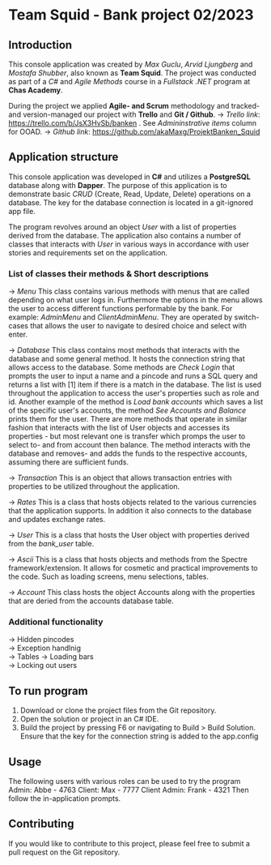 # Team Squid - Bank project 02/2023

## Introduction 
This console application was created by *Max Guclu*, *Arvid Ljungberg* and *Mostafa Shubber*, also known as **Team Squid**. The project was conducted as part of a *C#* and *Agile Methods* course in a *Fullstack .NET* program at **Chas Academy**.   

During the project we applied **Agile- and Scrum** methodology and tracked- and version-managed our project with **Trello** and **Git / Github**. 
-> *Trello link*: https://trello.com/b/JsX3HvSb/banken . See *Admininstrative items* column for OOAD.
-> *Github link*: https://github.com/akaMaxg/ProjektBanken_Squid

## Application structure
This console application was developed in **C#** and utilizes a **PostgreSQL** database along with **Dapper**. The purpose of this application is to demonstrate basic *CRUD* (Create, Read, Update, Delete) operations on a database.  The key for the database connection is located in a git-ignored app file.

The program revolves around an object *User* with a list of properties derived from the database. The application also contains a number of classes that interacts with *User* in various ways in accordance with user stories and requirements set on the application. 
### List of classes their methods & Short descriptions
-> *Menu*
This class contains various methods with menus that are called depending on what user logs in. Furthermore the options in the menu allows the user to access different functions performable by the bank. For example: *AdminMenu* and *ClientAdminMenu*. They are operated by switch-cases that allows the user to navigate to desired choice and select with enter. 

-> *Database* 
This class contains most methods that interacts with the database and some general method. It hosts the connection string that allows access to the database. Some methods are *Check Login* that prompts the user to input a name and a pincode and runs a SQL query and returns a list with [1] item if there is a match in the database. The list is used throughout the application to access the user's properties such as role and id. Another example of the method is *Load bank accounts* which saves a list of the specific user's accounts, the method *See Accounts and Balance* prints them for the user. There are more methods that operate in similar fashion that interacts with the list of User objects and accesses its properties - but most relevant one is transfer which promps the user to select to- and from account then balance. The method interacts with the database and removes- and adds the funds to the respective accounts, assuming there are sufficient funds.

-> *Transaction*
This is an object that allows transaction entries with properties to be utilized throughout the application.
 
-> *Rates*
This is a class that hosts objects related to the various currencies that the application supports. In addition it also connects to the database and updates exchange rates.

-> *User*
This is a class that hosts the User object with properties derived from the *bank_user* table.

-> *Ascii*
This is a class that hosts objects and methods from the Spectre framework/extension. It allows for cosmetic and practical improvements to the code. Such as loading screens, menu selections, tables.

-> *Account*
This class hosts the object Accounts along with the properties that are deried from the accounts database table. 
### Additional functionality
-> Hidden pincodes  
-> Exception handlnig  
-> Tables 
-> Loading bars  
-> Locking out users

## To run program
1.  Download or clone the project files from the Git repository.
2.  Open the solution or project in an C# IDE.
3.  Build the project by pressing F6 or navigating to Build > Build Solution.
Ensure that the key for the connection string is added to the app.config

## Usage
The following users with various roles can be used to try the program
Admin: Abbe - 4763
Client: Max - 7777
Client Admin: Frank - 4321
Then follow the in-application prompts.

## Contributing
 If you would like to contribute to this project, please feel free to submit a pull request on the Git repository.

